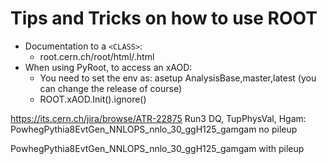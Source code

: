 # Tips and Tricks on how to use ROOT

-   Documentation to a `<CLASS>`:
    -   root.cern.ch/root/html/<CLASS>.html
-   When using PyRoot, to access an xAOD:
    - You need to set the env as: asetup AnalysisBase,master,latest (you can change the release of course)
    - ROOT.xAOD.Init().ignore()
   
   
https://its.cern.ch/jira/browse/ATR-22875 
 Run3 DQ, TupPhysVal, Hgam:
PowhegPythia8EvtGen_NNLOPS_nnlo_30_ggH125_gamgam no pileup

PowhegPythia8EvtGen_NNLOPS_nnlo_30_ggH125_gamgam with pileup
